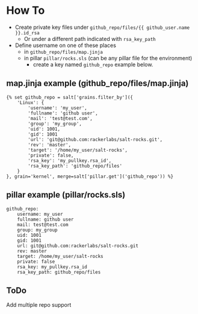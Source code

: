 # How To

- Create private key files under `github_repo/files/{{ github_user.name }}.id_rsa`
  - Or under a different path indicated with `rsa_key_path`
- Define username on one of these places
  - in `github_repo/files/map.jinja`
  - in pillar `pillar/rocks.sls` (can be any pillar file for the environment)
    - create a key named `github_repo` example below.

## map.jinja example (github_repo/files/map.jinja)
```
{% set github_repo = salt['grains.filter_by']({
    'Linux': {
        'username': 'my_user', 
        'fullname': 'github user',
        'mail': 'test@test.com',
        'group': 'my_group',
        'uid': 1001,
        'gid': 1001
        'url': 'git@github.com:rackerlabs/salt-rocks.git',
        'rev': 'master',
        'target': '/home/my_user/salt-rocks',
        'private': false,
        'rsa_key': 'my_pullkey.rsa_id',
        'rsa_key_path': 'github_repo/files'
    }
}, grain='kernel', merge=salt['pillar.get']('github_repo')) %}
```

## pillar example (pillar/rocks.sls)
```
github_repo:
    username: my_user
    fullname: github user
    mail: test@test.com
    group: my_group
    uid: 1001
    gid: 1001
    url: git@github.com:rackerlabs/salt-rocks.git
    rev: master
    target: /home/my_user/salt-rocks
    private: false
    rsa_key: my_pullkey.rsa_id
    rsa_key_path: github_repo/files
```

## ToDo
Add multiple repo support